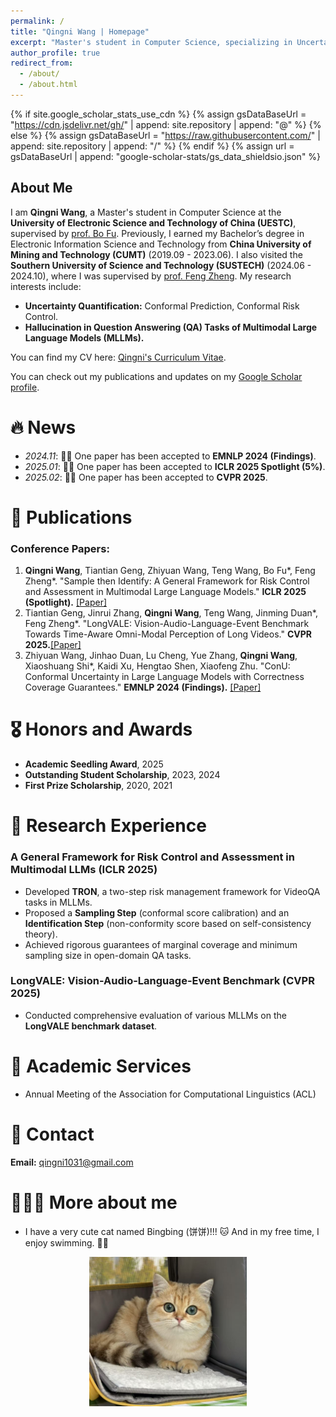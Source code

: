 ```yaml
---
permalink: /
title: "Qingni Wang | Homepage"
excerpt: "Master's student in Computer Science, specializing in Uncertainty Quantification and Multimodal LLMs."
author_profile: true
redirect_from: 
  - /about/
  - /about.html
---
```


{% if site.google_scholar_stats_use_cdn %}
{% assign gsDataBaseUrl = "https://cdn.jsdelivr.net/gh/" | append: site.repository | append: "@" %}
{% else %}
{% assign gsDataBaseUrl = "https://raw.githubusercontent.com/" | append: site.repository | append: "/" %}
{% endif %}
{% assign url = gsDataBaseUrl | append: "google-scholar-stats/gs_data_shieldsio.json" %}

<span class='anchor' id='about-me'></span>

## About Me

I am **Qingni Wang**, a Master's student in Computer Science at the **University of Electronic Science and Technology of China (UESTC)**, supervised by [prof. Bo Fu](https://en.uestc.edu.cn/info/1074/2136.htm). Previously, I earned my Bachelor’s degree in Electronic Information Science and Technology from **China University of Mining and Technology (CUMT)** (2019.09 - 2023.06). I also visited the **Southern University of Science and Technology (SUSTECH)** (2024.06 - 2024.10), where I was supervised by [prof. Feng Zheng](https://scholar.google.com/citations?user=PcmyXHMAAAAJ&hl=en). My research interests include:
- **Uncertainty Quantification:** Conformal Prediction, Conformal Risk Control.
- **Hallucination in Question Answering (QA) Tasks of Multimodal Large Language Models (MLLMs).**

You can find my CV here: [Qingni's Curriculum Vitae](../assets/wqn.pdf).

You can check out my publications and updates on my [Google Scholar profile](https://scholar.google.com/citations?user=awhNfL4AAAAJ). 

# 🔥 News
- *2024.11*: 🎉🎉 One paper has been accepted to **EMNLP 2024 (Findings)**.
- *2025.01*: 🎉🎉 One paper has been accepted to **ICLR 2025 Spotlight (5%)**.
- *2025.02*: 🎉🎉 One paper has been accepted to **CVPR 2025**.

# 📝 Publications

### Conference Papers:
1. **Qingni Wang**, Tiantian Geng, Zhiyuan Wang, Teng Wang, Bo Fu*, Feng Zheng*. "Sample then Identify: A General Framework for Risk Control and Assessment in Multimodal Large Language Models." **ICLR 2025 (Spotlight).** [[Paper]](https://openreview.net/forum?id=9WYMDgxDac)
2. Tiantian Geng, Jinrui Zhang, **Qingni Wang**, Teng Wang, Jinming Duan*, Feng Zheng*. "LongVALE: Vision-Audio-Language-Event Benchmark Towards Time-Aware Omni-Modal Perception of Long Videos." **CVPR 2025.**[[Paper]](https://arxiv.org/pdf/2411.19772)
3. Zhiyuan Wang, Jinhao Duan, Lu Cheng, Yue Zhang, **Qingni Wang**, Xiaoshuang Shi*, Kaidi Xu, Hengtao Shen, Xiaofeng Zhu. "ConU: Conformal Uncertainty in Large Language Models with Correctness Coverage Guarantees." **EMNLP 2024 (Findings).** [[Paper]](https://aclanthology.org/2024.findings-emnlp.404/)

# 🎖 Honors and Awards
- **Academic Seedling Award**, 2025
- **Outstanding Student Scholarship**, 2023, 2024
- **First Prize Scholarship**, 2020, 2021

# 💬 Research Experience
### A General Framework for Risk Control and Assessment in Multimodal LLMs (ICLR 2025)
- Developed **TRON**, a two-step risk management framework for VideoQA tasks in MLLMs.
- Proposed a **Sampling Step** (conformal score calibration) and an **Identification Step** (non-conformity score based on self-consistency theory).
- Achieved rigorous guarantees of marginal coverage and minimum sampling size in open-domain QA tasks.

### LongVALE: Vision-Audio-Language-Event Benchmark (CVPR 2025)
- Conducted comprehensive evaluation of various MLLMs on the **LongVALE benchmark dataset**.

# 📜 Academic Services
- Annual Meeting of the Association for Computational Linguistics (ACL)

# 📩 Contact
**Email:** qingni1031@gmail.com

# 🙋🏻‍♀️ More about me
- I have a very cute cat named Bingbing (饼饼)!!! 🐱 And in my free time, I enjoy swimming. 🏊‍♀️
<div style="text-align: center;">
  <img src="../assets/bing.jpg" alt="Bingbing(饼饼)" style="width: 50%;">
</div>
